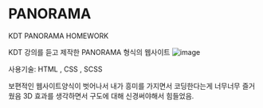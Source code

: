 # PANORAMA
KDT PANORAMA HOMEWORK


KDT 강의를 듣고 제작한 PANORAMA 형식의 웹사이트
![image](https://user-images.githubusercontent.com/50470748/187084645-a29be34c-dc85-4a6b-966a-1b99b7ed860c.png)


사용기술: HTML , CSS , SCSS

보편적인 웹사이트양식이 벗어나서 내가 흥미를 가지면서 코딩한다는게 너무너무 즐거웠음
3D 효과를 생각하면서 구도에 대해 신경써야해서 힘들었음.
